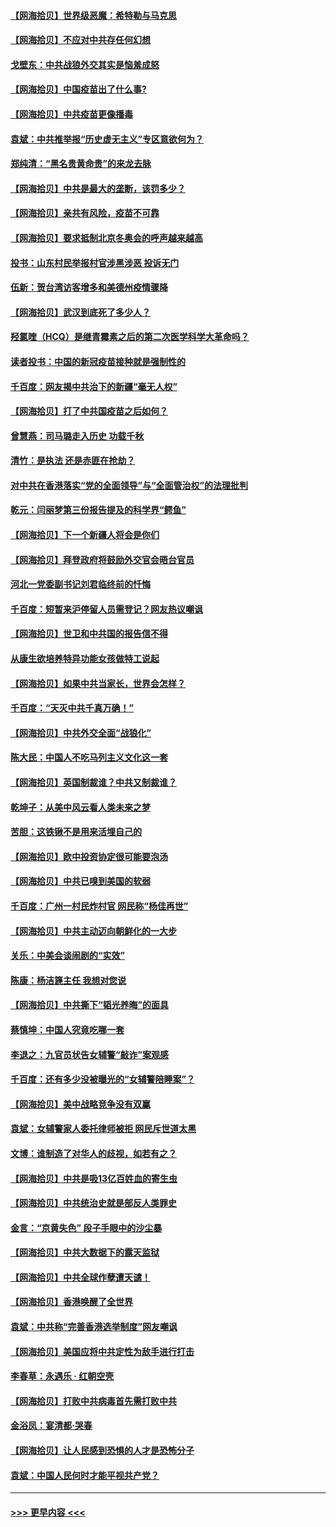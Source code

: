 #### [【网海拾贝】世界级恶魔：希特勒与马克思](../pages/nsc993/n12884062.md?t=04170102) 
#### [【网海拾贝】不应对中共存任何幻想](../pages/nsc993/n12881460.md?t=04170102) 
#### [戈壁东：中共战狼外交其实是恼羞成怒](../pages/nsc993/n12880392.md?t=04170102) 
#### [【网海拾贝】中国疫苗出了什么事?](../pages/nsc993/n12879124.md?t=04170102) 
#### [【网海拾贝】中共疫苗更像播毒](../pages/nsc993/n12876631.md?t=04170102) 
#### [袁斌：中共推举报“历史虚无主义”专区意欲何为？](../pages/nsc993/n12876530.md?t=04170102) 
#### [郑纯清：“黑名贵黄命贵”的来龙去脉](../pages/nsc993/n12875589.md?t=04170102) 
#### [【网海拾贝】中共是最大的垄断，该罚多少？](../pages/nsc993/n12874006.md?t=04170102) 
#### [【网海拾贝】亲共有风险，疫苗不可靠](../pages/nsc993/n12872224.md?t=04170102) 
#### [【网海拾贝】要求抵制北京冬奥会的呼声越来越高](../pages/nsc993/n12868962.md?t=04170102) 
#### [投书：山东村民举报村官涉黑涉恶 投诉无门](../pages/nsc993/n12869726.md?t=04170102) 
#### [伍新：贺台湾访客增多和美德州疫情骤降](../pages/nsc993/n12865651.md?t=04170102) 
#### [【网海拾贝】武汉到底死了多少人？](../pages/nsc993/n12863707.md?t=04170102) 
#### [羟氯喹（HCQ）是继青霉素之后的第二次医学科学大革命吗？](../pages/nsc993/n12638564.md?t=04170102) 
#### [读者投书：中国的新冠疫苗接种就是强制性的](../pages/nsc993/n12859932.md?t=04170102) 
#### [千百度：网友揭中共治下的新疆“毫无人权”](../pages/nsc993/n12858385.md?t=04170102) 
#### [【网海拾贝】打了中共国疫苗之后如何？](../pages/nsc993/n12857866.md?t=04170102) 
#### [曾慧燕：司马璐走入历史 功载千秋](../pages/nsc993/n12856996.md?t=04170102) 
#### [清竹：是执法 还是赤匪在抢劫？](../pages/nsc993/n12856952.md?t=04170102) 
#### [对中共在香港落实“党的全面领导”与“全面管治权”的法理批判](../pages/nsc993/n12856929.md?t=04170102) 
#### [乾元：闫丽梦第三份报告提及的科学界“鳄鱼”](../pages/nsc993/n12855985.md?t=04170102) 
#### [【网海拾贝】下一个新疆人将会是你们](../pages/nsc993/n12855864.md?t=04170102) 
#### [【网海拾贝】拜登政府将鼓励外交官会晤台官员](../pages/nsc993/n12853615.md?t=04170102) 
#### [河北一党委副书记刘君临终前的忏悔](../pages/nsc993/n12849420.md?t=04170102) 
#### [千百度：短暂来沪停留人员需登记？网友热议嘲讽](../pages/nsc993/n12853497.md?t=04170102) 
#### [【网海拾贝】世卫和中共国的报告信不得](../pages/nsc993/n12850902.md?t=04170102) 
#### [从康生欲培养特异功能女孩做特工说起](../pages/nsc993/n12849289.md?t=04170102) 
#### [【网海拾贝】如果中共当家长，世界会怎样？](../pages/nsc993/n12848436.md?t=04170102) 
#### [千百度：“天灭中共千真万确！”](../pages/nsc993/n12845659.md?t=04170102) 
#### [【网海拾贝】中共外交全面“战狼化”](../pages/nsc993/n12845607.md?t=04170102) 
#### [陈大民：中国人不吃马列主义文化这一套](../pages/nsc993/n12842496.md?t=04170102) 
#### [【网海拾贝】英国制裁谁？中共又制裁谁？](../pages/nsc993/n12840909.md?t=04170102) 
#### [乾坤子：从美中风云看人类未来之梦](../pages/nsc993/n12840590.md?t=04170102) 
#### [苦胆：这铁锹不是用来活埋自己的](../pages/nsc993/n12839512.md?t=04170102) 
#### [【网海拾贝】欧中投资协定很可能要泡汤](../pages/nsc993/n12835122.md?t=04170102) 
#### [【网海拾贝】中共已嗅到美国的软弱](../pages/nsc993/n12832411.md?t=04170102) 
#### [千百度：广州一村民炸村官 网民称“杨佳再世”](../pages/nsc993/n12832380.md?t=04170102) 
#### [【网海拾贝】中共主动迈向朝鲜化的一大步](../pages/nsc993/n12829887.md?t=04170102) 
#### [关乐：中美会谈闹剧的“实效”](../pages/nsc993/n12826698.md?t=04170102) 
#### [陈康：杨洁篪主任  我想对您说](../pages/nsc993/n12826609.md?t=04170102) 
#### [【网海拾贝】中共撕下“韬光养晦”的面具](../pages/nsc993/n12826459.md?t=04170102) 
#### [蔡慎坤：中国人究竟吃哪一套](../pages/nsc993/n12826010.md?t=04170102) 
#### [李退之：九官员状告女辅警“敲诈”案观感](../pages/nsc993/n12823984.md?t=04170102) 
#### [千百度：还有多少没被曝光的“女辅警陪睡案”？](../pages/nsc993/n12822136.md?t=04170102) 
#### [【网海拾贝】美中战略竞争没有双赢](../pages/nsc993/n12822105.md?t=04170102) 
#### [袁斌：女辅警家人委托律师被拒 网民斥世道太黑](../pages/nsc993/n12822004.md?t=04170102) 
#### [文博：谁制造了对华人的歧视，如若有之？](../pages/nsc993/n12821635.md?t=04170102) 
#### [【网海拾贝】中共是吸13亿百姓血的寄生虫](../pages/nsc993/n12819191.md?t=04170102) 
#### [【网海拾贝】中共统治史就是部反人类罪史](../pages/nsc993/n12816738.md?t=04170102) 
#### [金言：“京黄失色” 段子手眼中的沙尘暴](../pages/nsc993/n12815700.md?t=04170102) 
#### [【网海拾贝】中共大数据下的露天监狱](../pages/nsc993/n12811075.md?t=04170102) 
#### [【网海拾贝】中共全球作孽遭天谴！](../pages/nsc993/n12810258.md?t=04170102) 
#### [【网海拾贝】香港唤醒了全世界](../pages/nsc993/n12809100.md?t=04170102) 
#### [袁斌：中共称“完善香港选举制度”网友嘲讽](../pages/nsc993/n12808994.md?t=04170102) 
#### [【网海拾贝】美国应将中共定性为敌手进行打击](../pages/nsc993/n12806870.md?t=04170102) 
#### [李春草：永遇乐 · 红朝空壳](../pages/nsc993/n12805365.md?t=04170102) 
#### [【网海拾贝】打败中共病毒首先需打败中共](../pages/nsc993/n12803930.md?t=04170102) 
#### [金浴凤：宴清都‧哭春](../pages/nsc993/n12801601.md?t=04170102) 
#### [【网海拾贝】让人民感到恐惧的人才是恐怖分子](../pages/nsc993/n12799347.md?t=04170102) 
#### [袁斌：中国人民何时才能平视共产党？](../pages/nsc993/n12799306.md?t=04170102) 

----
#### [ >>> 更早内容 <<< ](../indexes/nsc993-earlier.md)
